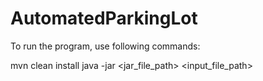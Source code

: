 # AutomatedParkingLot

To run the program, use following commands:

mvn clean install
java -jar <jar_file_path> <input_file_path>
